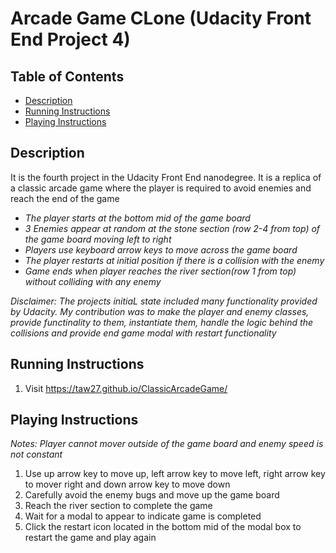 Arcade Game CLone (Udacity Front End Project 4)
===============================

## Table of Contents

* [Description](#description)
* [Running Instructions](#running-instructions)
* [Playing Instructions](#playing-instructions)

## Description

It is the fourth project in the Udacity Front End nanodegree. It is a replica of a classic arcade game where the player is required to avoid enemies and reach the end of the game

 + _The player starts at the bottom mid of the game board_
 + _3 Enemies appear at random at the stone section (row 2-4 from top) of the game board moving left to right_
 + _Players use keyboard arrow keys to move across the game board_
 + _The player restarts at initial position if there is a collision with the enemy_
 + _Game ends when player reaches the river section(row 1 from top) without colliding with any enemy_

 _Disclaimer: The projects initiaL state included many functionality provided by Udacity. My contribution was to make the player and enemy classes, provide functinality to them, instantiate them, handle the logic behind the collisions and provide end game modal with restart functionality_

## Running Instructions

1. Visit <https://taw27.github.io/ClassicArcadeGame/>

## Playing Instructions

_Notes: Player cannot mover outside of the game board and enemy speed is not constant_

1. Use up arrow key to move up, left arrow key to move left, right arrow key to mover right and down arrow key to move down
2. Carefully avoid the enemy bugs and move up the game board
3. Reach the river section to complete the game
4. Wait for a modal to appear to indicate game is completed
5. Click the restart icon located in the bottom mid of the modal box to restart the game and play again
